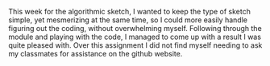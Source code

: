 This week for the algorithmic sketch, I wanted to keep the type of sketch simple, yet mesmerizing at the same time, so I could more easily handle figuring out the coding, without overwhelming myself.  Following through the module and playing with the code, I managed to come up with a result I was quite pleased with. Over this assignment I did not find myself needing to ask my classmates for assistance on the github website.

